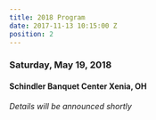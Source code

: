 ```yaml
---
title: 2018 Program
date: 2017-11-13 10:15:00 Z
position: 2
---
```


### Saturday, May 19, 2018

#### Schindler Banquet Center Xenia, OH

*Details will be announced shortly*